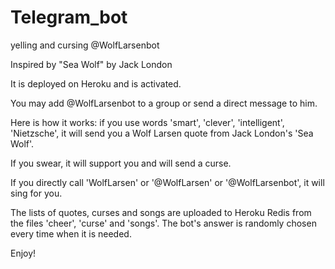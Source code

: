 # Telegram_bot
yelling and cursing @WolfLarsenbot 

Inspired by "Sea Wolf" by Jack London

It is deployed on Heroku and is activated.

You may add @WolfLarsenbot to a group or send a direct message to him.

Here is how it works: if you use words 'smart', 'clever', 'intelligent', 'Nietzsche', it will send you a Wolf Larsen quote 
from Jack London's 'Sea Wolf'.

If you swear, it will support you and will send a curse.

If you directly call 'WolfLarsen' or '@WolfLarsen' or '@WolfLarsenbot', it will sing for you.

The lists of quotes, curses and songs are uploaded to Heroku Redis from the files 'cheer', 'curse' and 'songs'. The bot's answer is randomly chosen every time when it is needed.


Enjoy!
